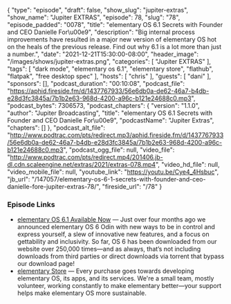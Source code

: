 {
  "type": "episode",
  "draft": false,
  "show_slug": "jupiter-extras",
  "show_name": "Jupiter EXTRAS",
  "episode": 78,
  "slug": "78",
  "episode_padded": "0078",
  "title": "elementary OS 6.1 Secrets with Founder and CEO Danielle For\u00e9",
  "description": "Big internal process improvements have resulted in a major new version of elementary OS hot on the heals of the previous release. Find out why 6.1 is a lot more than just a number.",
  "date": "2021-12-21T15:30:00-08:00",
  "header_image": "/images/shows/jupiter-extras.png",
  "categories": [
    "Jupiter EXTRAS"
  ],
  "tags": [
    "dark mode",
    "elementary os 6.1",
    "elementary store",
    "flathub",
    "flatpak",
    "free desktop spec"
  ],
  "hosts": [
    "chris"
  ],
  "guests": [
    "dani"
  ],
  "sponsors": [],
  "podcast_duration": "00:10:08",
  "podcast_file": "https://aphid.fireside.fm/d/1437767933/56e6db0a-de62-46a7-b4db-e28d3fc3845a/7b1b2e63-968d-4200-a96c-b121e24688c0.mp3",
  "podcast_bytes": 7306573,
  "podcast_chapters": {
    "version": "1.1.0",
    "author": "Jupiter Broadcasting",
    "title": "elementary OS 6.1 Secrets with Founder and CEO Danielle For\u00e9",
    "podcastName": "Jupiter Extras",
    "chapters": []
  },
  "podcast_alt_file": "http://www.podtrac.com/pts/redirect.mp3/aphid.fireside.fm/d/1437767933/56e6db0a-de62-46a7-b4db-e28d3fc3845a/7b1b2e63-968d-4200-a96c-b121e24688c0.mp3",
  "podcast_ogg_file": null,
  "video_file": "http://www.podtrac.com/pts/redirect.mp4/201406.jb-dl.cdn.scaleengine.net/extras/2021/extras-078.mp4",
  "video_hd_file": null,
  "video_mobile_file": null,
  "youtube_link": "https://youtu.be/Cye4_4Hsbuc",
  "jb_url": "/147057/elementary-os-6-1-secrets-with-founder-and-ceo-danielle-fore-jupiter-extras-78/",
  "fireside_url": "/78"
}


### Episode Links

  * [elementary OS 6.1 Available Now](https://blog.elementary.io/elementary-os-6-1-available-now/ "elementary OS 6.1 Available Now") — Just over four months ago we announced elementary OS 6 Odin with new ways to be in control and express yourself, a slew of innovative new features, and a focus on gettability and inclusivity. So far, OS 6 has been downloaded from our website over 250,000 times—and as always, that’s not including downloads from third parties or direct downloads via torrent that bypass our download page!
  * [elementary Store](https://store.elementary.io/ "elementary Store") — Every purchase goes towards developing elementary OS, its apps, and its services. We're a small team, mostly volunteer, working constantly to make elementary better—your support helps make elementary OS more sustainable.


